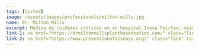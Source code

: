 ```yaml
---
tags: [listed]
image: /assets/images/professionals/milton-mills.jpg
name: Dr. Milton Mills
excerpt: Médico de cuidados críticos en el hospital Inova Fairfax, miembro de la Junta Directiva de <i>Plant-based Prevention Of Disease, Inc</i> y conferencista en eventos comunitarios por de todo Estados Unidos.
link-1: <a href="https://drmiltonmillsplantbasednation.com/" class="link" target="_blank">Dr. Milton Mills</a>
link-2: <a href="https://www.preventionofdisease.org/" class="link" target="_blank">Plant-based Prevention Of Disease</a>
---
```

